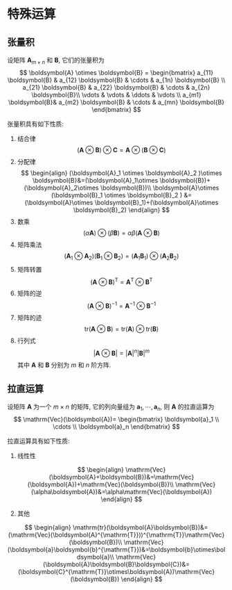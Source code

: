 # 特殊运算

## 张量积

设矩阵 $\boldsymbol{A}_{m\times n}$ 和 $\boldsymbol{B}$, 它们的张量积为
$$
\boldsymbol{A} \otimes \boldsymbol{B} =
\begin{bmatrix}
a_{11} \boldsymbol{B} & a_{12} \boldsymbol{B} & \cdots & a_{1n} \boldsymbol{B} \\
a_{21} \boldsymbol{B} & a_{22} \boldsymbol{B} & \cdots & a_{2n} \boldsymbol{B}\\
\vdots   & \vdots   & \ddots & \vdots   \\
a_{m1} \boldsymbol{B}& a_{m2} \boldsymbol{B} & \cdots & a_{mn} \boldsymbol{B}
\end{bmatrix}
$$

张量积具有如下性质:

1. 结合律
   $$
   (\boldsymbol{A} \otimes \boldsymbol{B} )\otimes \boldsymbol{C}=\boldsymbol{A} \otimes (\boldsymbol{B} \otimes \boldsymbol{C})
   $$
2. 分配律
   $$
   \begin{align}
   (\boldsymbol{A}_1 \otimes \boldsymbol{A}_2 )\otimes \boldsymbol{B}&=(\boldsymbol{A}_1\otimes \boldsymbol{B})+(\boldsymbol{A}_2\otimes \boldsymbol{B})\\
   \boldsymbol{A}\otimes (\boldsymbol{B}_1 \otimes \boldsymbol{B}_2 ) &=(\boldsymbol{A}\otimes \boldsymbol{B}_1)+(\boldsymbol{A}\otimes \boldsymbol{B}_2)
   \end{align}
   $$
3. 数乘
   $$
   (\alpha\boldsymbol{A})\otimes (\beta\boldsymbol{B})=\alpha\beta(\boldsymbol{A}\otimes\boldsymbol{B})
   $$
4. 矩阵乘法
   $$
   (\boldsymbol{A}_1 \otimes \boldsymbol{A}_2 )(\boldsymbol{B}_1 \otimes \boldsymbol{B}_2 )=(\boldsymbol{A}_1\boldsymbol{B}_1)\otimes(\boldsymbol{A}_2\boldsymbol{B}_2)
   $$
5. 矩阵转置
   $$
   (\boldsymbol{A}\otimes \boldsymbol{B})^{\mathrm{T}}=\boldsymbol{A}^{\mathrm{T}}\otimes \boldsymbol{B}^{\mathrm{T}}
   $$
6. 矩阵的逆
   $$
   (\boldsymbol{A}\otimes \boldsymbol{B})^{-1}=\boldsymbol{A}^{-1}\otimes \boldsymbol{B}^{-1}
   $$
7. 矩阵的迹
   $$
   \mathrm{tr}(\boldsymbol{A}\otimes \boldsymbol{B})=\mathrm{tr}(\boldsymbol{A})\otimes\mathrm{tr}(\boldsymbol{B})
   $$
8. 行列式
   $$
   |\boldsymbol{A}\otimes \boldsymbol{B}|=|\boldsymbol{A}|^n|\boldsymbol{B}|^m
   $$
   其中 $\boldsymbol{A}$ 和 $\boldsymbol{B}$ 分别为 $m$ 和 $n$ 阶方阵.

## 拉直运算

设矩阵 $\boldsymbol{A}$ 为一个 $m\times n$ 的矩阵, 它的列向量组为 $\boldsymbol{a}_1,\cdots,\boldsymbol{a}_n$, 则 $\boldsymbol{A}$ 的拉直运算为
$$
\mathrm{Vec}(\boldsymbol{A})=
\begin{bmatrix}
\boldsymbol{a}_1 \\ \cdots \\
\boldsymbol{a}_n
\end{bmatrix}
$$

拉直运算具有如下性质:

1. 线性性

   $$
   \begin{align}
   \mathrm{Vec}(\boldsymbol{A}+\boldsymbol{B})&=\mathrm{Vec}(\boldsymbol{A})+\mathrm{Vec}(\boldsymbol{B})\\
   \mathrm{Vec}(\alpha\boldsymbol{A})&=\alpha\mathrm{Vec}(\boldsymbol{A})
   \end{align}
   $$
2. 其他

$$
   \begin{align}
   \mathrm{tr}(\boldsymbol{A}\boldsymbol{B})&=(\mathrm{Vec}(\boldsymbol{A}^{\mathrm{T}}))^{\mathrm{T}}\mathrm{Vec}(\boldsymbol{B})\\
   \mathrm{Vec}(\boldsymbol{a}\boldsymbol{b}^{\mathrm{T}})&=\boldsymbol{b}\otimes\boldsymbol{a}\\
   \mathrm{Vec}(\boldsymbol{A}\boldsymbol{B}\boldsymbol{C})&=(\boldsymbol{C}^{\mathrm{T}}\otimes\boldsymbol{A})\mathrm{Vec}(\boldsymbol{B})
   \end{align}
$$
